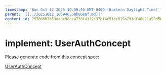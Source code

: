 ```yaml
---
timestamp: 'Sun Oct 12 2025 10:59:46 GMT-0400 (Eastern Daylight Time)'
parent: '[[../20251012_105946.60b66eaf.md]]'
content_id: 297066b2b53aa0c98eca730f43f2c37bf4c5fec919a793df48e21a99d58c210b
---
```


# implement: UserAuthConcept

Please generate code from this concept spec:

[UserAuthConcept](UserAuthConcept.md)

